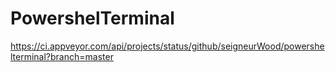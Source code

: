 # PowershelTerminal
https://ci.appveyor.com/api/projects/status/github/seigneurWood/powershelterminal?branch=master

